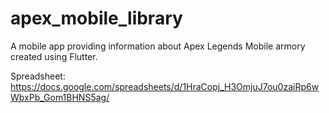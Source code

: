 # apex_mobile_library

A mobile app providing information about Apex Legends Mobile armory created using Flutter.

Spreadsheet: https://docs.google.com/spreadsheets/d/1HraCopj_H3OmjuJ7ou0zaiRp6wWbxPb_Gom1BHNS5ag/
